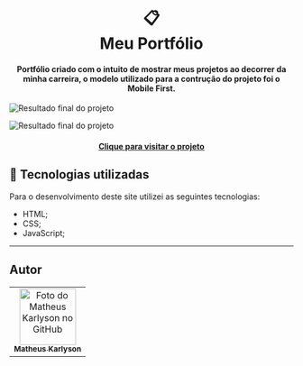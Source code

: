 <h1 align="center">
  📋<br>Meu Portfólio
</h1>

<h4 align="center">
  Portfólio criado com o intuito de mostrar meus projetos ao decorrer da minha carreira, o modelo utilizado para a contrução do projeto foi o Mobile First.
</h4>

![Resultado final do projeto](https://user-images.githubusercontent.com/88853495/144661883-12ddffd0-cd20-4a8f-a45a-b954998188b3.PNG)

![Resultado final do projeto](https://user-images.githubusercontent.com/88853495/144661881-20ef91ec-9edd-4371-8c34-53598babc7ac.PNG)


<h4 align="center"><a href="https://burmon.github.io/Portfolio/">Clique para visitar o projeto</a></h4>


## 💼 Tecnologias utilizadas
Para o desenvolvimento deste site utilizei as seguintes tecnologias:

- HTML;
- CSS;
- JavaScript;


---

##   Autor<br>
<table>
  <tr>
    <td align="center">
      <a href="https://github.com/Burmon">
        <img src="https://user-images.githubusercontent.com/88853495/144661880-94cc035a-3dad-41e7-b3cc-5057dc7b0be8.PNG" width="100px;" alt="Foto do Matheus Karlyson no GitHub"/><br>
        <sub>
          <b>Matheus Karlyson</b>
        </sub>
      </a>
    </td>
  </tr>
</table>
